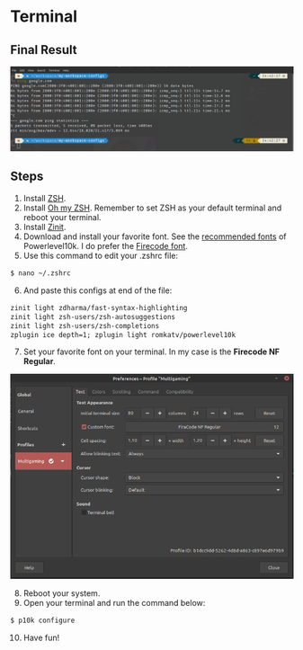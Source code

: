 # Terminal

## Final Result
<img src="./assets/terminal.png">

<br>   

## Steps

1. Install [ZSH](https://github.com/ohmyzsh/ohmyzsh/wiki/Installing-ZSH).
2. Install [Oh my ZSH](https://ohmyz.sh/). Remember to set ZSH as your default terminal and reboot your terminal.
3. Install [Zinit](https://github.com/zdharma/zinit).
4. Download and install your favorite font. See the [recommended fonts](https://github.com/romkatv/powerlevel10k#meslo-nerd-font-patched-for-powerlevel10k) of Powerlevel10k. I do prefer the [Firecode font](https://drive.google.com/file/d/1RVB9zk8TC6dzQUFm0CjTveNB-I197Bb5/view?usp=sharing).
5. Use this command to edit your .zshrc file: 
```bash
$ nano ~/.zshrc
```
6. And paste this configs at end of the file:
```terminal
zinit light zdharma/fast-syntax-highlighting
zinit light zsh-users/zsh-autosuggestions
zinit light zsh-users/zsh-completions
zplugin ice depth=1; zplugin light romkatv/powerlevel10k
```
7. Set your favorite font on your terminal. In my case is the **Firecode NF Regular**.

<img src="./assets/preferences.png">

8. Reboot your system.
9. Open your terminal and run the command below:
```bash
$ p10k configure
```
10. Have fun!